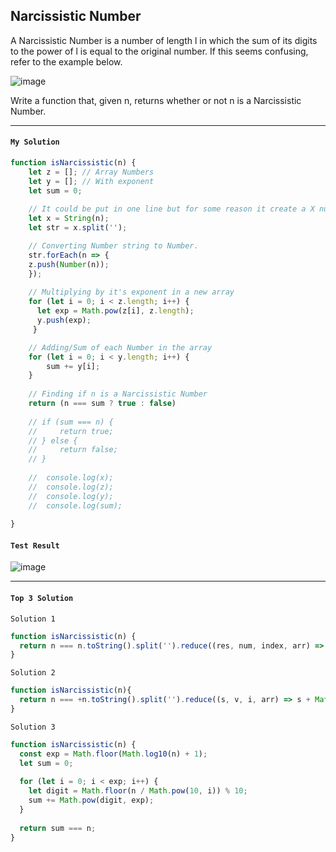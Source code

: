 ## Narcissistic Number

A Narcissistic Number is a number of length l in which the sum of its digits to the power of l is equal to the original number. If this seems confusing, refer to the example below.

![image](https://user-images.githubusercontent.com/99033220/170911402-76aae79d-ee27-4089-ab97-e9542e30618e.png)

Write a function that, given n, returns whether or not n is a Narcissistic Number.

---
#### `My Solution`
```JavaScript
function isNarcissistic(n) {
    let z = []; // Array Numbers
    let y = []; // With exponent
    let sum = 0;
    
    // It could be put in one line but for some reason it create a X number of arrays in relate to the X numbers of split.
    let x = String(n);
    let str = x.split('');

    // Converting Number string to Number.
    str.forEach(n => {
    z.push(Number(n));
    });
   
    // Multiplying by it's exponent in a new array
    for (let i = 0; i < z.length; i++) {
      let exp = Math.pow(z[i], z.length);
      y.push(exp);      
     }

    // Adding/Sum of each Number in the array
    for (let i = 0; i < y.length; i++) {
        sum += y[i];
    }
    
    // Finding if n is a Narcissistic Number
    return (n === sum ? true : false)
    
    // if (sum === n) {
    //     return true;
    // } else {
    //     return false;
    // }
    
    //  console.log(x);
    //  console.log(z);
    //  console.log(y);
    //  console.log(sum);
    
}
```
#### `Test Result`
![image](https://user-images.githubusercontent.com/99033220/170912266-81f5e7b0-76c9-4a16-8bcb-7f7d72885117.png)


---
#### `Top 3 Solution`
`Solution 1`
```JavaScript
function isNarcissistic(n) {
  return n === n.toString().split('').reduce((res, num, index, arr) => res += Math.pow(num, arr.length), 0)
}
```
`Solution 2`
```JavaScript
function isNarcissistic(n){
  return n === +n.toString().split('').reduce((s, v, i, arr) => s + Math.pow(v, arr.length),0)
}
```
`Solution 3`
```JavaScript
function isNarcissistic(n) {
  const exp = Math.floor(Math.log10(n) + 1);
  let sum = 0;
  
  for (let i = 0; i < exp; i++) {
    let digit = Math.floor(n / Math.pow(10, i)) % 10;
    sum += Math.pow(digit, exp);
  }
  
  return sum === n;
}
```

